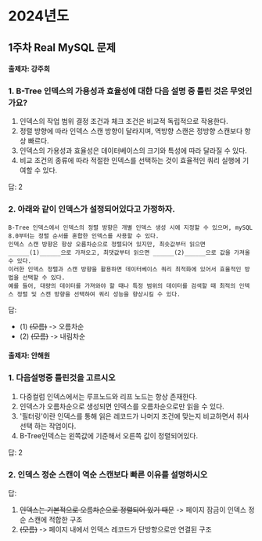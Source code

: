 # 2024년도
## 1주차 Real MySQL 문제
#### 출제자: 강주희

### 1. B-Tree 인덱스의 가용성과 효율성에 대한 다음 설명 중 틀린 것은 무엇인가요?

1. 인덱스의 작업 범위 결정 조건과 체크 조건은 비교적 독립적으로 작용한다.  
2. 정렬 방향에 따라 인덱스 스캔 방향이 달라지며, 역방향 스캔은 정방향 스캔보다 항상 빠르다.  
3. 인덱스의 가용성과 효율성은 데이터베이스의 크기와 특성에 따라 달라질 수 있다.  
4. 비교 조건의 종류에 따라 적절한 인덱스를 선택하는 것이 효율적인 쿼리 실행에 기여할 수 있다.

답: 2


### 2. 아래와 같이 인덱스가 설정되어있다고 가정하자.
```
B-Tree 인덱스에서 인덱스의 정렬 방향은 개별 인덱스 생성 시에 지정할 수 있으며, mySQL 8.0부터는 정렬 순서를 혼합한 인덱스를 사용할 수 있다.
인덱스 스캔 방향은 항상 오름차순으로 정렬되어 있지만, 최솟값부터 읽으면 ______(1)______으로 가져오고, 최댓값부터 읽으면 ______(2)______으로 값을 가져올 수 있다.
이러한 인덱스 정렬과 스캔 방향을 활용하면 데이터베이스 쿼리 최적화에 있어서 효율적인 방법을 선택할 수 있다.
예를 들어, 대량의 데이터를 가져와야 할 때나 특정 범위의 데이터를 검색할 때 최적의 인덱스 정렬 및 스캔 방향을 선택하여 쿼리 성능을 향상시킬 수 있다.
```

답: 
- (1) ~~(모름)~~ -> 오름차순
- (2) ~~(모름)~~ -> 내림차순

#### 출제자: 안해원

### 1. 다음설명중 틀린것을 고르시오
1. 다중컬럼 인덱스에서는 루프노드와 리프 노드는 항상 존재한다.
2. 인덱스가 오름차순으로 생성되면 인덱스를 오름차순으로만 읽을 수 있다.
3. '필터링'이란 인덱스를 통해 읽은 레코드가 나머지 조건에 맞는지 비교하면서 취사선택 하는 작업이다.
4. B-Tree인덱스는 왼쪽값에 기준해서 오른쪽 값이 정렬되어있다.

답: 2




### 2. 인덱스 정순 스캔이 역순 스캔보다 빠른 이유를 설명하시오


답: 
1. ~~인덱스는 기본적으로 오름차순으로 정렬되어 있기 때문~~ -> 페이지 잠금이 인덱스 정순 스캔에 적합한 구조
2. ~~(모름)~~ -> 페이지 내에서 인덱스 레코드가 단방향으로만 연결된 구조
